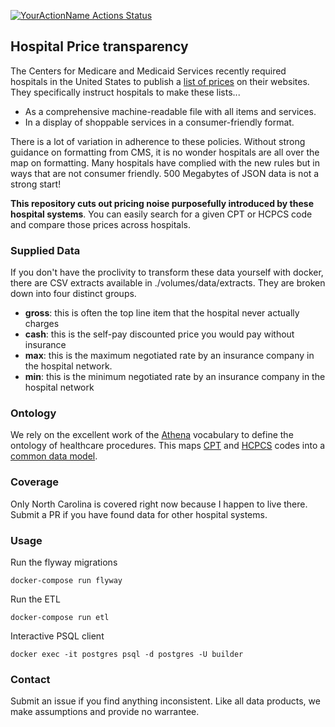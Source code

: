 [![YourActionName Actions Status](https://github.com/nathansutton/healthcare-price-transparency/workflows/CI/badge.svg)](https://github.com/nathansutton/healthcare-price-transparency/actions)

## Hospital Price transparency

The Centers for Medicare and Medicaid Services recently required hospitals in the United States to publish a [list of prices](https://www.cms.gov/hospital-price-transparency) on their websites.  They specifically instruct hospitals to make these lists...
- As a comprehensive machine-readable file with all items and services.   
- In a display of shoppable services in a consumer-friendly format.  

There is a lot of variation in adherence to these policies.  Without strong guidance on formatting from CMS, it is no wonder hospitals are all over the map on formatting.  Many hospitals have complied with the new rules but in ways that are not consumer friendly.  500 Megabytes of JSON data is not a strong start!

__This repository cuts out pricing noise purposefully introduced by these hospital systems__.  You can easily search for a given CPT or HCPCS code and compare those prices across hospitals.  

### Supplied Data

If you don't have the proclivity to transform these data yourself with docker, there are CSV extracts available in ./volumes/data/extracts.  They are broken down into four distinct groups.

- __gross__: this is often the top line item that the hospital never actually charges  
- __cash__: this is the self-pay discounted price you would pay without insurance
- __max__: this is the maximum negotiated rate by an insurance company in the hospital network.
- __min__: this is the minimum negotiated rate by an insurance company in the hospital network

### Ontology

We rely on the excellent work of the [Athena](https://athena.ohdsi.org/) vocabulary to define the ontology of healthcare procedures.  This maps [CPT](https://www.ama-assn.org/practice-management/cpt) and [HCPCS](https://www.cms.gov/Medicare/Coding/MedHCPCSGenInfo) codes into a [common data model](https://github.com/OHDSI/CommonDataModel).

### Coverage

Only North Carolina is covered right now because I happen to live there.  Submit a PR if you have found data for other hospital systems.  

### Usage

Run the flyway migrations
```
docker-compose run flyway
```

Run the ETL
```
docker-compose run etl
```

Interactive PSQL client
```
docker exec -it postgres psql -d postgres -U builder
```

### Contact

Submit an issue if you find anything inconsistent.  Like all data products, we make assumptions and provide no warrantee.  
